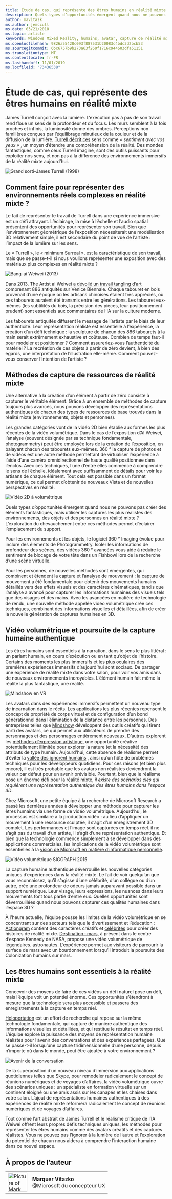 ```yaml
---
title: Étude de cas, qui représente des êtres humains en réalité mixte
description: Quels types d’opportunités émergent quand nous ne pouvons pas créer des éléments fantastiques, mais utiliser les captures les plus réalistes des environnements, des objets et des personnes en réalité mixte ?
author: mavitazk
ms.author: jemccull
ms.date: 03/21/2018
ms.topic: article
keywords: Windows Mixed Reality, humains, avatar, capture de réalité mixte, vidéo volumétrique
ms.openlocfilehash: 9826a55428c093f887531b20083c4bdc3d2bcb53
ms.sourcegitcommit: 6bc6757b9b273a63f260f1716c944603dfa51151
ms.translationtype: MT
ms.contentlocale: fr-FR
ms.lasthandoff: 11/01/2019
ms.locfileid: "73436538"
---
```

# <a name="case-study---representing-humans-in-mixed-reality"></a>Étude de cas, qui représente des êtres humains en réalité mixte

James Turrell conçoit avec la lumière. L’exécution pas à pas de son travail rend floue un sens de la profondeur et du focus. Les murs semblent à la fois proches et infinis, la luminosité donne des ombres. Perceptions non familières conçues par l’équilibrage minutieux de la couleur et de la diffusion de la lumière. [Turrell décrit ces](https://www.sculpture.org/documents/scmag02/nov02/turrell/turrell.shtml) sens comme *« sentiment avec vos yeux »* , un moyen d’étendre une compréhension de la réalité. Des mondes fantastiques, comme ceux Turrell imagine, sont des outils puissants pour exploiter nos sens, et non pas à la différence des environnements immersifs de la réalité mixte aujourd’hui.

![Grand sorti-James Turrell (1998)](images/wide-out-james-turrell.jpg)

## <a name="how-do-you-represent-complex-real-world-environments-in-mixed-reality"></a>Comment faire pour représenter des environnements réels complexes en réalité mixte ?

Le fait de représenter le travail de Turrell dans une expérience immersive est un défi attrayant. L’éclairage, la mise à l’échelle et l’audio spatial présentent des opportunités pour représenter son travail. Bien que l’environnement géométrique de l’exposition nécessiterait une modélisation 3D relativement simple, il est secondaire du point de vue de l’artiste : l’impact de la lumière sur les sens.

Le « Turrell », le « minimum Surreal », est la caractéristique de son travail, mais que se passe-t-il si nous voulions représenter une exposition avec des matériaux plus complexes en réalité mixte ?

![Bang-ai Weiwei (2013)](images/bang-ai-weiwie.jpg)

Dans 2013, The Artist ai Weiwei [a dévoilé un travail tangling d’art](https://www.designboom.com/art/ai-weiwei-bang-installation-at-venice-art-biennale-2013/) comprenant 886 antiquités sur Venice Biennale. Chaque tabouret en bois provenait d’une époque où les artisans chinoises étaient très appréciés, où ces tabourets auraient été transmis entre les générations. Les tabouret eux-mêmes (les subtilités du bois, la précision des pièces, leur positionnement prudent) sont essentiels aux commentaires de l’IA sur la culture moderne.

Les tabourets antiquités diffusent le message de l’artiste par le biais de leur authenticité. Leur représentation réaliste est essentielle à l’expérience, la création d’un défi technique : la sculpture de chacun des 886 tabourets à la main serait extrêmement exhaustive et coûteuse. Combien de temps faut-il pour modeler et positionner ? Comment assureriez-vous l’authenticité du matériel ? La recréation de ces objets à partir de zéro devient, à bien des égards, une interprétation de l’illustration elle-même. Comment pouvez-vous conserver l’intention de l’artiste ?

## <a name="methods-of-capturing-mixed-reality-assets"></a>Méthodes de capture de ressources de réalité mixte

Une alternative à la création d’un élément à partir de zéro consiste à capturer le véritable élément. Grâce à un ensemble de méthodes de capture toujours plus avancés, nous pouvons développer des représentations authentiques de chacun des types de ressources de base trouvés dans la réalité mixte (environnements, objets et personnes).

Les grandes catégories vont de la vidéo 2D bien établie aux formes les plus récentes de la vidéo volumétrique. Dans le cas de l’exposition d’AI Weiwei, l’analyse (souvent désignée par sa technique fondamentale, photogrammetry) peut être employée lors de la création de l’exposition, en balayant chacun des tabourets eux-mêmes. 360 ° la capture de photos et de vidéos est une autre méthode permettant de virtualiser l’expérience à l’aide d’une caméra omnidirectionnel de haute qualité positionnée dans l’enclos. Avec ces techniques, l’une d’entre elles commence à comprendre le sens de l’échelle, idéalement avec suffisamment de détails pour voir les artisans de chaque élément. Tout cela est possible dans un format numérique, ce qui permet d’obtenir de nouveaux Vista et de nouvelles perspectives en réalité.

![Vidéo 2D à volumétrique](images/2d-to-volumetric-video.png)

Quels types d’opportunités émergent quand nous ne pouvons pas créer des éléments fantastiques, mais utiliser les captures les plus réalistes des environnements, des objets et des personnes en réalité mixte ? L’exploration du chevauchement entre ces méthodes permet d’éclairer l’emplacement du support.

Pour les environnements et les objets, le logiciel 360 ° Imaging évolue pour inclure des éléments de Photogrammetry. Isoler les informations de profondeur des scènes, des vidéos 360 ° avancées vous aide à réduire le sentiment de blocage de votre tête dans un Fishbowl lors de la recherche d’une scène virtuelle.

Pour les personnes, de nouvelles méthodes sont émergentes, qui combinent et étendent la capture et l’analyse de mouvement : la capture de mouvement a été fondamentale pour obtenir des mouvements humains détaillés vers des effets visuels et des caractères cinématiques, tandis que l’analyse a avancé pour capturer les informations humaines des visuels tels que des visages et des mains. Avec les avancées en matière de technologie de rendu, une nouvelle méthode appelée vidéo volumétrique crée ces techniques, combinant des informations visuelles et détaillées, afin de créer la nouvelle génération de captures humaines en 3D.

## <a name="volumetric-video-and-the-pursuit-of-authentic-human-capture"></a>Vidéo volumétrique et poursuite de la capture humaine authentique

Les êtres humains sont essentiels à la narration, dans le sens le plus littéral : un parlant humain, en cours d’exécution ou en tant qu’objet de l’histoire. Certains des moments les plus immersifs et les plus oculaires des premières expériences immersifs d’aujourd’hui sont sociaux. De partager une expérience de réalité mixte dans votre salon, pour voir vos amis dans de nouveaux environnements incroyables. L’élément humain fait même la réalité la plus fantastique, une réalité.

![Mindshow en VR](images/mindshow-in-vr-640px.jpg)

Les avatars dans des expériences immersifs permettent un nouveau type de incarnation dans le récits. Les applications les plus récentes repensent le concept de propriété de corps virtuel et de configuration d’un bond générationnel dans l’élimination de la distance entre les personnes. Des entreprises telles que [Mindshow](https://mindshow.com/) développent des outils créatifs qui tirent parti des avatars, ce qui permet aux utilisateurs de prendre des personnages et des personnages entièrement nouveaux. D’autres explorent les [méthodes d’expression artistique](https://en.wikipedia.org/wiki/Uncanny_valley), une opportunité créative potentiellement illimitée pour explorer la nature (et la nécessité) des attributs de type humain. Aujourd’hui, cette absence de réalisme permet d’éviter la [vallée des ignorent humains](https://en.wikipedia.org/wiki/Uncanny_valley) , ainsi qu’un hôte de problèmes techniques pour les développeurs quotidiens. Pour ces raisons (et bien plus encore), il est très probable que les avatars non réalistes deviendront la valeur par défaut pour un avenir prévisible. Pourtant, bien que le réalisme pose un énorme défi pour la réalité mixte, *il existe des scénarios clés qui requièrent une représentation authentique des êtres humains dans l’espace 3D*.

Chez Microsoft, une petite équipe à la recherche de Microsoft Research a passé les dernières années à développer une méthode pour capturer les êtres humains via une forme de vidéo volumétrique. Aujourd’hui, le processus est similaire à la production vidéo : au lieu d’appliquer un mouvement à une ressource sculptée, il s’agit d’un enregistrement 3D complet. Les performances et l’image sont capturées en temps réel. il ne s’agit pas du travail d’un artiste, il s’agit d’une représentation authentique. Et bien que la technologie commence simplement à se développer dans des applications commerciales, les implications de la vidéo volumétrique sont essentielles à la [vision de Microsoft en matière d’informatique personnelle](https://www.youtube.com/watch?v=tcyj-_IEWt8).

![Vidéo volumétrique SIGGRAPH 2015](images/volumetric-video-siggraph-2015.gif)

La capture humaine authentique déverrouille les nouvelles catégories uniques d’expériences dans la réalité mixte. Le fait de voir quelqu’un que vous reconnaissez, qu’il s’agisse d’une célébrité, d’un collègue ou d’un autre, crée une profondeur de odeurs jamais auparavant possible dans un support numérique. Leur visage, leurs expressions, les nuances dans leurs mouvements font tous partie d’entre eux. Quelles opportunités sont déverrouillées quand nous pouvons capturer ces qualités humaines dans l’espace 3D ?

À l’heure actuelle, l’équipe pousse les limites de la vidéo volumétrique en se concentrant sur des secteurs tels que le divertissement et l’éducation : [Actiongram](https://www.microsoft.com/p/actiongram/9nblggh5ftmt) contient des caractères créatifs et [célébrités](https://www.youtube.com/watch?v=BwWueXlsOrA) pour créer des histoires de réalité mixte. [Destination : mars](https://www.jpl.nasa.gov/news/news.php?feature=6220), à présent dans le centre d’espace Kennedy de NASA, propose une vidéo volumétrique de légendaires. astronautes. L’expérience permet aux visiteurs de parcourir la surface de mars avec un bourdonnement lorsqu’il introduit la poursuite des Colonization humains sur mars.

## <a name="humans-are-fundamental-to-mixed-reality"></a>Les êtres humains sont essentiels à la réalité mixte

Concevoir des moyens de faire de ces vidéos un défi naturel pose un défi, mais l’équipe voit un potentiel énorme. Ces opportunités s’étendront à mesure que la technologie sera plus accessible et passera des enregistrements à la capture en temps réel.

[Holoportation](https://www.microsoft.com/research/project/holoportation-3/) est un effort de recherche qui repose sur la même technologie fondamentale, qui capture de manière authentique des informations visuelles et détaillées, et qui restitue le résultat en temps réel. L’équipe explore la puissance des moyens de représentation humaine réalistes pour l’avenir des conversations et des expériences partagées. Que se passe-t-il lorsqu’une capture tridimensionnelle d’une personne, depuis n’importe où dans le monde, peut être ajoutée à votre environnement ?

![Avenir de la conversation](images/girl-with-dress.jpg)

De la superposition d’un nouveau niveau d’immersion aux applications quotidiennes telles que Skype, pour remodeler radicalement le concept de réunions numériques et de voyages d’affaires, la vidéo volumétrique ouvre des scénarios uniques : un spécialiste en formation virtuelle sur un continent éloigné ou une amis assis sur les canapés et les chaises dans votre salon. L’ajout de représentations humaines authentiques à des expériences de réalité mixte reformera radicalement le concept de réunions numériques et de voyages d’affaires.

Tout comme l’art abstrait de James Turrell et le réalisme critique de l’IA Weiwei offrent leurs propres défis techniques uniques, les méthodes pour représenter les êtres humains comme des avatars créatifs et des captures réalistes. Vous ne pouvez pas l’ignorer à la lumière de l’autre et l’exploration du potentiel de chacun nous aidera à comprendre l’interaction humaine dans ce nouvel espace.

## <a name="about-the-author"></a>À propos de l’auteur

<table style="border-collapse:collapse" padding-left="0px">
<tr>
<td style="border-style: none" width="60"><img alt="Picture of Mark Vitazko" width="60" height="60" src="images/mark-vitazko.jpg"></td>
<td style="border-style: none"><b>Marquer Vitazko</b><br>@Microsoft du concepteur UX</td>
</tr>
</table>
